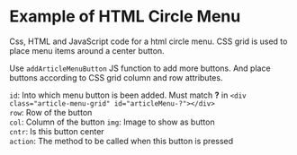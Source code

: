 # Example of HTML Circle Menu
Css, HTML and JavaScript code for a html circle menu. CSS grid is used to place menu items around a center button.

Use `addArticleMenuButton` JS function to add more buttons. And place buttons according to CSS grid column and row attributes.

`id`: Into which menu button is been added. Must match **?** in `<div class="article-menu-grid" id="articleMenu-?"></div>`  
`row`: Row of the button  
`col`: Column of the button 
`img`: Image to show as button  
`cntr`: Is this button center  
`action`: The method to be called when this button is pressed